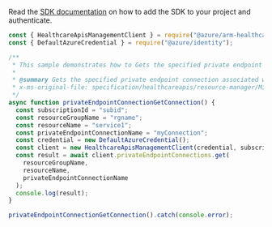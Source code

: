 Read the [SDK documentation](https://github.com/Azure/azure-sdk-for-js/blob/%40azure%2Farm-healthcareapis_2.1.1/sdk/healthcareapis/arm-healthcareapis/README.md) on how to add the SDK to your project and authenticate.

```javascript
const { HealthcareApisManagementClient } = require("@azure/arm-healthcareapis");
const { DefaultAzureCredential } = require("@azure/identity");

/**
 * This sample demonstrates how to Gets the specified private endpoint connection associated with the service.
 *
 * @summary Gets the specified private endpoint connection associated with the service.
 * x-ms-original-file: specification/healthcareapis/resource-manager/Microsoft.HealthcareApis/stable/2021-11-01/examples/legacy/ServiceGetPrivateEndpointConnection.json
 */
async function privateEndpointConnectionGetConnection() {
  const subscriptionId = "subid";
  const resourceGroupName = "rgname";
  const resourceName = "service1";
  const privateEndpointConnectionName = "myConnection";
  const credential = new DefaultAzureCredential();
  const client = new HealthcareApisManagementClient(credential, subscriptionId);
  const result = await client.privateEndpointConnections.get(
    resourceGroupName,
    resourceName,
    privateEndpointConnectionName
  );
  console.log(result);
}

privateEndpointConnectionGetConnection().catch(console.error);
```
